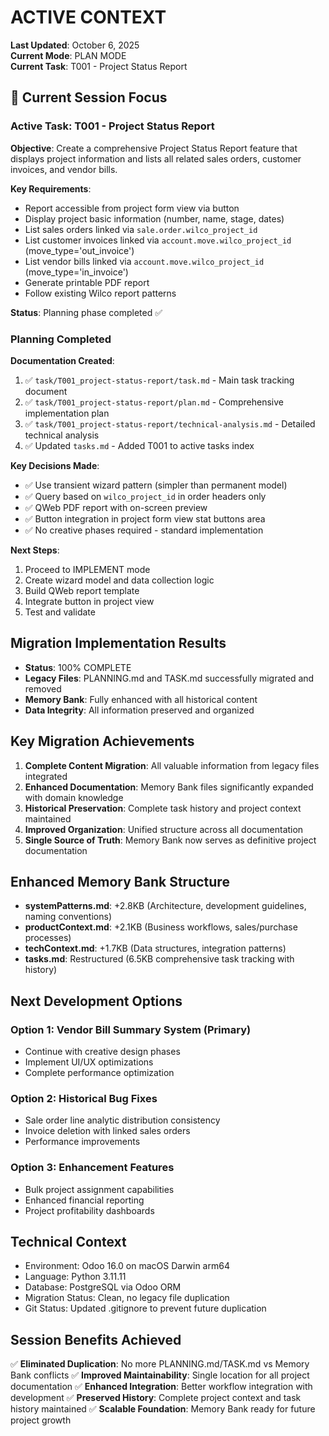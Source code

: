 # ACTIVE CONTEXT

**Last Updated**: October 6, 2025  
**Current Mode**: PLAN MODE  
**Current Task**: T001 - Project Status Report

## 🎯 Current Session Focus

### Active Task: T001 - Project Status Report

**Objective**: Create a comprehensive Project Status Report feature that displays project information and lists all related sales orders, customer invoices, and vendor bills.

**Key Requirements**:
- Report accessible from project form view via button
- Display project basic information (number, name, stage, dates)
- List sales orders linked via `sale.order.wilco_project_id`
- List customer invoices linked via `account.move.wilco_project_id` (move_type='out_invoice')
- List vendor bills linked via `account.move.wilco_project_id` (move_type='in_invoice')
- Generate printable PDF report
- Follow existing Wilco report patterns

**Status**: Planning phase completed ✅

### Planning Completed

**Documentation Created**:
1. ✅ `task/T001_project-status-report/task.md` - Main task tracking document
2. ✅ `task/T001_project-status-report/plan.md` - Comprehensive implementation plan
3. ✅ `task/T001_project-status-report/technical-analysis.md` - Detailed technical analysis
4. ✅ Updated `tasks.md` - Added T001 to active tasks index

**Key Decisions Made**:
- ✅ Use transient wizard pattern (simpler than permanent model)
- ✅ Query based on `wilco_project_id` in order headers only
- ✅ QWeb PDF report with on-screen preview
- ✅ Button integration in project form view stat buttons area
- ✅ No creative phases required - standard implementation

**Next Steps**:
1. Proceed to IMPLEMENT mode
2. Create wizard model and data collection logic
3. Build QWeb report template
4. Integrate button in project view
5. Test and validate

## Migration Implementation Results
- **Status**: 100% COMPLETE
- **Legacy Files**: PLANNING.md and TASK.md successfully migrated and removed
- **Memory Bank**: Fully enhanced with all historical content
- **Data Integrity**: All information preserved and organized

## Key Migration Achievements
1. **Complete Content Migration**: All valuable information from legacy files integrated
2. **Enhanced Documentation**: Memory Bank files significantly expanded with domain knowledge
3. **Historical Preservation**: Complete task history and project context maintained
4. **Improved Organization**: Unified structure across all documentation
5. **Single Source of Truth**: Memory Bank now serves as definitive project documentation

## Enhanced Memory Bank Structure
- **systemPatterns.md**: +2.8KB (Architecture, development guidelines, naming conventions)
- **productContext.md**: +2.1KB (Business workflows, sales/purchase processes)
- **techContext.md**: +1.7KB (Data structures, integration patterns)
- **tasks.md**: Restructured (6.5KB comprehensive task tracking with history)

## Next Development Options
### Option 1: Vendor Bill Summary System (Primary)
- Continue with creative design phases
- Implement UI/UX optimizations
- Complete performance optimization

### Option 2: Historical Bug Fixes
- Sale order line analytic distribution consistency
- Invoice deletion with linked sales orders
- Performance improvements

### Option 3: Enhancement Features  
- Bulk project assignment capabilities
- Enhanced financial reporting
- Project profitability dashboards

## Technical Context
- Environment: Odoo 16.0 on macOS Darwin arm64
- Language: Python 3.11.11
- Database: PostgreSQL via Odoo ORM
- Migration Status: Clean, no legacy file duplication
- Git Status: Updated .gitignore to prevent future duplication

## Session Benefits Achieved
✅ **Eliminated Duplication**: No more PLANNING.md/TASK.md vs Memory Bank conflicts
✅ **Improved Maintainability**: Single location for all project documentation
✅ **Enhanced Integration**: Better workflow integration with development
✅ **Preserved History**: Complete project context and task history maintained
✅ **Scalable Foundation**: Memory Bank ready for future project growth
